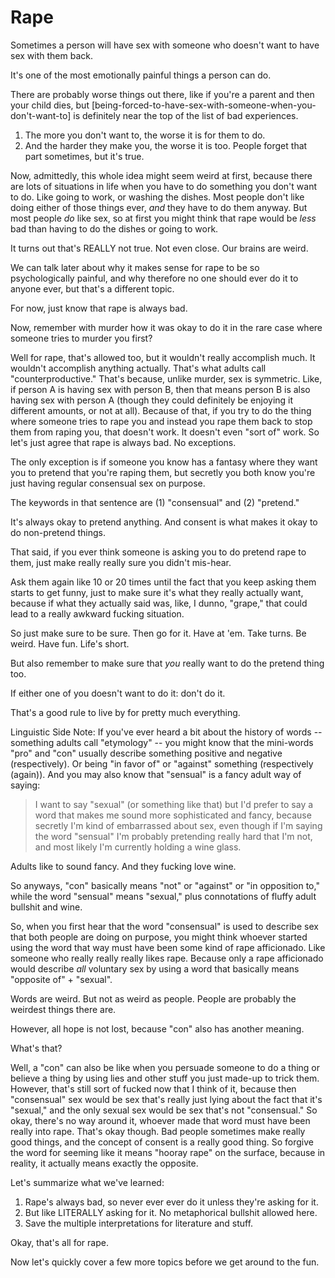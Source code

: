 Rape
====

Sometimes a person will have sex with someone
who doesn't want to have sex with them back.

It's one of the most emotionally painful things a person can do.

There are probably worse things out there,
like if you're a parent and then your child dies,
but [being-forced-to-have-sex-with-someone-when-you-don't-want-to]
is definitely near the top of the list of bad experiences.

1. The more you don't want to, the worse it is for them to do.
2. And the harder they make you, the worse it is too.
People forget that part sometimes, but it's true.

Now, admittedly, this whole idea might seem weird at first,
because there are lots of situations in life when you have to
do something you don't want to do. Like going to work, or
washing the dishes. Most people don't like doing either of
those things ever, *and* they have to do them anyway.
But most people *do* like sex, so at first you might think
that rape would be *less* bad than having to do the dishes
or going to work.

It turns out that's REALLY not true.
Not even close.
Our brains are weird.

We can talk later about why it makes sense for rape to be so
psychologically painful, and why therefore no one should ever
do it to anyone ever, but that's a different topic.

For now, just know that rape is always bad.

Now, remember with murder how it was okay to do it in the rare
case where someone tries to murder you first?

Well for rape, that's allowed too, but it wouldn't really
accomplish much. It wouldn't accomplish anything actually.
That's what adults call "counterproductive." That's because,
unlike murder, sex is symmetric. Like, if person A is having
sex with person B, then that means person B is also having
sex with person A (though they could definitely be enjoying
it different amounts, or not at all). Because of that, if
you try to do the thing where someone tries to rape you and
instead you rape them back to stop them from raping you,
that doesn't work. It doesn't even "sort of" work.
So let's just agree that rape is always bad.
No exceptions.

The only exception is if someone you know has a fantasy
where they want you to pretend that you're raping them,
but secretly you both know you're just having regular
consensual sex on purpose.

The keywords in that sentence are (1) "consensual" and (2) "pretend."

It's always okay to pretend anything.
And consent is what makes it okay to do non-pretend things.

That said, if you ever think someone is asking you to do pretend
rape to them, just make really really sure you didn't mis-hear.

Ask them again like 10 or 20 times until the fact that you keep
asking them starts to get funny, just to make sure it's what they
really actually want, because if what they actually said was, like,
I dunno, "grape," that could lead to a really awkward fucking situation.

So just make sure to be sure.
Then go for it. Have at 'em. Take turns. Be weird. Have fun. Life's short.

But also remember to make sure that *you* really want to do the pretend thing too.

If either one of you doesn't want to do it: don't do it.

That's a good rule to live by for pretty much everything.

Linguistic Side Note: If you've ever heard a bit about the
history of words -- something adults call "etymology" -- you
might know that the mini-words "pro" and "con" usually describe
something positive and negative (respectively). Or being "in
favor of" or "against" something (respectively (again)). And
you may also know that "sensual" is a fancy adult way of saying:

> I want to say "sexual" (or something like that) but I'd prefer
> to say a word that makes me sound more sophisticated and fancy,
> because secretly I'm kind of embarrassed about sex, even though
> if I'm saying the word "sensual" I'm probably pretending really
> hard that I'm not, and most likely I'm currently holding a wine glass.

Adults like to sound fancy. And they fucking love wine.

So anyways, "con" basically means "not" or "against" or "in opposition to,"
while the word "sensual" means "sexual," plus connotations of fluffy
adult bullshit and wine.

So, when you first hear that the word "consensual" is used to describe
sex that both people are doing on purpose, you might think whoever started
using the word that way must have been some kind of rape afficionado.
Like someone who really really really likes rape. Because only a rape
afficionado would describe *all* voluntary sex by using a word that
basically means "opposite of" + "sexual".

Words are weird. But not as weird as people.
People are probably the weirdest things there are.

However, all hope is not lost, because "con" also has another meaning.

What's that?

Well, a "con" can also be like when you persuade someone to
do a thing or believe a thing by using lies and other stuff
you just made-up to trick them. However, that's still sort of
fucked now that I think of it, because then "consensual" sex
would be sex that's really just lying about the fact that it's
"sexual," and the only sexual sex would be sex that's not
"consensual." So okay, there's no way around it, whoever made
that word must have been really into rape. That's okay though.
Bad people sometimes make really good things, and the concept
of consent is a really good thing. So forgive the word for
seeming like it means "hooray rape" on the surface, because
in reality, it actually means exactly the opposite.

Let's summarize what we've learned:

1. Rape's always bad, so never ever ever do it unless they're asking for it.
2. But like LITERALLY asking for it. No metaphorical bullshit allowed here.
3. Save the multiple interpretations for literature and stuff.

Okay, that's all for rape.

Now let's quickly cover a few more topics before we get around to the fun.

